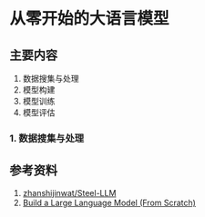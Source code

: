 # 从零开始的大语言模型

## 主要内容
1. 数据搜集与处理
2. 模型构建
3. 模型训练
4. 模型评估

### 1. 数据搜集与处理




## 参考资料
1. [zhanshijinwat/Steel-LLM](https://github.com/zhanshijinwat/Steel-LLM)
2. [Build a Large Language Model (From Scratch)](https://github.com/rasbt/LLMs-from-scratch)
